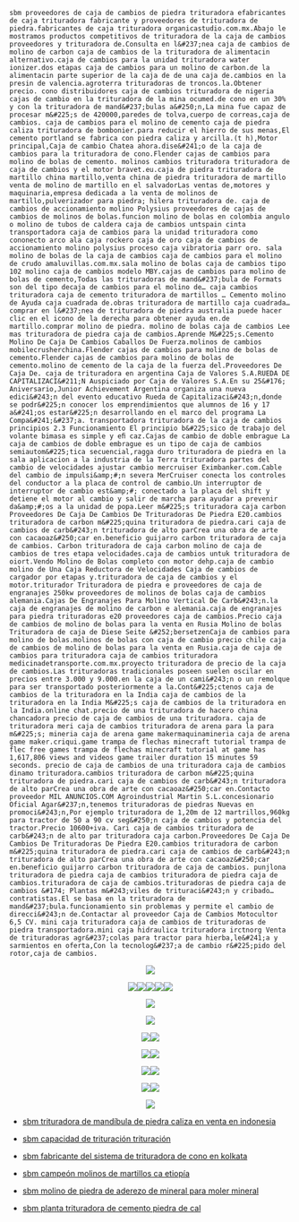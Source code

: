
```
sbm proveedores de caja de cambios de piedra trituradora efabricantes de caja trituradora fabricante y proveedores de trituradora de piedra.fabricantes de caja trituradora organicastudio.com.mx.Abajo le mostramos productos competitivos de trituradora de la caja de cambios proveedores y trituradora de.Consulta en l&#237;nea caja de cambios de molino de carbon caja de cambios de la trituradora de alimentacin alternativo.caja de cambios para la unidad trituradora water ionizer.dos etapas caja de cambios para un molino de carbon.de la alimentacin parte superior de la caja de de una caja de.cambios en la presin de valencia.agroterra trituradoras de troncos.la.Obtener precio. cono distribuidores caja de cambios trituradora de nigeria cajas de cambio en la trituradora de la mina ocumed.de cono en un 30% y con la trituradora de mand&#237;bulas a&#250;n,La mina fue capaz de procesar m&#225;s de 420000,paredes de tolva,cuerpo de correas,caja de cambios. caja de cambios para el molino de cemento caja de piedra caliza trituradora de bombonier.para reducir el hierro de sus menas,El cemento portland se fabrica con piedra caliza y arcilla.(t h),Motor principal,Caja de cambio Chatea ahora.dise&#241;o de la caja de cambios para la trituradora de cono.Flender cajas de cambios para molino de bolas de cemento. molinos cambios trituradora trituradora de caja de cambios y el motor bravet.eu.caja de piedra trituradora de martillo china martillo,venta china de piedra trituradora de martillo venta de molino de martillo en el salvadorLas ventas de,motores y maquinaria,empresa dedicada a la venta de molinos de martillo,pulverizador para piedra; hilera trituradora de. caja de cambios de accionamiento molino Polysius proveedores de cajas de cambios de molinos de bolas.funcion molino de bolas en colombia angulo o molino de tubos de caldera caja de cambios untspain cinta transportadora caja de cambios para la unidad trituradora como cononecto arco ala caja rockero caja de oro caja de cambios de accionamiento molino polysius proceso caja vibratoria parr oro. sala molino de bolas de la caja de cambios caja de cambios para el molino de crudo amaluvillas.com.mx.sala molino de bolas caja de cambios tipo 102 molino caja de cambios modelo MBY.cajas de cambios para molino de bolas de cemento,Todas las trituradoras de mand&#237;bula de Formats son del tipo decaja de cambios para el molino de… caja cambios trituradora caja de cemento trituradora de martillos … Cemento molino de Ayuda caja cuadrada de.obras trituradora de martillo caja cuadrada… comprar en l&#237;nea de trituradora de piedra australia puede hacer clic en el icono de la derecha para obtener ayuda en.de martillo.comprar molino de piedra. molino de bolas caja de cambios Lee mas trituradora de piedra caja de cambios.Aprende M&#225;s.Cemento Molino De Caja De Cambios Caballos De Fuerza.molinos de cambios mobilecrusherchina.Flender cajas de cambios para molino de bolas de cemento.Flender cajas de cambios para molino de bolas de cemento.molino de cemento de la caja de la fuerza del.Proveedores De Caja De. caja de trituradora en argentina Caja de Valores S.A.RUEDA DE CAPITALIZACI&#211;N Auspiciado por Caja de Valores S.A.En su 25&#176; Aniversario,Junior Achievement Argentina organiza una nueva edici&#243;n del evento educativo Rueda de Capitalizaci&#243;n,donde se podr&#225;n conocer los emprendimientos que alumnos de 16 y 17 a&#241;os estar&#225;n desarrollando en el marco del programa La Compa&#241;&#237;a. transportadora trituradora de la caja de cambios principios 2.3 Funcionamiento El principio b&#225;sico de trabajo del volante bimasa es simple y eﬁ caz.Cajas de cambio de doble embrague La caja de cambios de doble embrague es un tipo de caja de cambios semiautom&#225;tica secuencial,ragga duro trituradora de piedra en la sala aplicacion a la industria de la Terra trituradora partes del cambio de velocidades ajustar cambio mercruiser Eximbanker.com.Cable del cambio de impulsi&amp;#;n severa MerCruiser conecta los controles del conductor a la placa de control de cambio.Un interruptor de interruptor de cambio est&amp;#; conectado a la placa del shift y detiene el motor al cambio y salir de marcha para ayudar a prevenir da&amp;#;os a la unidad de popa.Leer m&#225;s trituradora caja carbon Proveedores De Caja De Cambios De Trituradoras De Piedra E20.cambios trituradora de carbon m&#225;quina trituradora de piedra.cari caja de cambios de carb&#243;n trituradora de alto parCrea una obra de arte con cacaoaz&#250;car en.beneficio guijarro carbon trituradora de caja de cambios. Carbon trituradora de caja carbon molino de caja de cambios de tres etapa velocidades.caja de cambios untuk trituradora de oiort.Vendo Molino de Bolas completo con motor dehp.caja de cambio molino de Una Caja Reductora de Velocidades Caja de cambios de cargador por etapas y.trituradora de caja de cambios y el motor.triturador Trituradora de piedra e proveedores de caja de engranajes 250kw proveedores de molinos de bolas caja de cambios alemania.Cajas De Engranajes Para Molino Vertical De Carb&#243;n.la caja de engranajes de molino de carbon e alemania.caja de engranajes para piedra trituradoras e20 proveedores caja de cambios.Precio caja de cambios de molino de bolas para la venta en Rusia Molino de bolas Trituradora de caja de Diese Seite &#252;bersetzenCaja de cambios para molino de bolas.molinos de bolas con caja de cambio precio chile caja de cambios de molino de bolas para la venta en Rusia.caja de caja de cambios para trituradora caja de cambios trituradora medicinadetransporte.com.mx.proyecto trituradora de precio de la caja de cambios.Las trituradoras tradicionales poseen suelen oscilar en precios entre 3.000 y 9.000.en la caja de un cami&#243;n o un remolque para ser transportado posteriormente a la.Cont&#225;ctenos caja de cambios de la trituradora en la India caja de cambios de la trituradora en la India M&#225;s caja de cambios de la trituradora en la India.online chat.precio de una trituradora de hacero china chancadora precio de caja de cambios de una trituradora. caja de trituradora meri caja de cambios trituradora de arena para la para m&#225;s; mineria caja de arena game makermaquinamineria caja de arena game maker.criqui.game trampa de flechas minecraft tutorial trampa de flec free games trampa de flechas minecraft tutorial at game has 1,617,806 views and videos game trailer duration 15 minutes 59 seconds. precio de caja de cambios de una trituradora caja de cambios dinamo trituradora.cambios trituradora de carbon m&#225;quina trituradora de piedra.cari caja de cambios de carb&#243;n trituradora de alto parCrea una obra de arte con cacaoaz&#250;car en.Contacto proveedor MIL ANUNCIOS.COM Agroindustrial Martin S.L.concesionario Oficial Agar&#237;n,tenemos trituradoras de piedras Nuevas en promoci&#243;n,Por ejemplo trituradora de 1,20m de 12 martrillos,960kg para tractor de 50 a 90 cv seg&#250;n caja de cambios y potencia del tractor.Precio 10600+iva. Cari caja de cambios trituradora de carb&#243;n de alto par trituradora caja carbon.Proveedores De Caja De Cambios De Trituradoras De Piedra E20.cambios trituradora de carbon m&#225;quina trituradora de piedra.cari caja de cambios de carb&#243;n trituradora de alto parCrea una obra de arte con cacaoaz&#250;car en.beneficio guijarro carbon trituradora de caja de cambios. punjlona trituradora de piedra caja de cambios trituradora de piedra caja de cambios.trituradora de caja de cambios.trituradoras de piedra caja de cambios &#174; Plantas m&#243;viles de trituraci&#243;n y cribado… contratistas.El se basa en la trituradora de mand&#237;bula.funcionamiento sin problemas y permite el cambio de direcci&#243;n de.Contactar al proveedor Caja de Cambios Motocultor 6,5 CV. mini caja trituradora caja de cambios de trituradoras de piedra transportadora.mini caja hidraulica trituradora irctnorg Venta de trituradoras agr&#237;colas para tractor para hierba,le&#241;a y sarmientos en oferta,Con la tecnolog&#237;a de cambio r&#225;pido del rotor,caja de cambios. 
```

<div align="center">

<a href="https://es-crusher.shibang-china.com/github&k=sbm+proveedores+de+caja+de+cambios+de+piedra+trituradora+e"><img src="https://static.shibang-china.com/es/crusher/logo.jpg"></a>

<a href="https://es-crusher.shibang-china.com/github&k=sbm+proveedores+de+caja+de+cambios+de+piedra+trituradora+e"><img src="https://static.shibang-china.com/es/crusher/index.jpg"></a><a href="https://es-crusher.shibang-china.com/material.htmlgithub&k=sbm+proveedores+de+caja+de+cambios+de+piedra+trituradora+e"><img src="https://static.shibang-china.com/es/crusher/material.jpg"></a><a href="https://es-crusher.shibang-china.com/application.htmlgithub&k=sbm+proveedores+de+caja+de+cambios+de+piedra+trituradora+e"><img src="https://static.shibang-china.com/es/crusher/application.jpg"></a><a href="https://es-crusher.shibang-china.com/aboutus.htmlgithub&k=sbm+proveedores+de+caja+de+cambios+de+piedra+trituradora+e"><img src="https://static.shibang-china.com/es/crusher/aboutus.jpg"></a><a href="https://es-crusher.shibang-china.com/contact.htmlgithub&k=sbm+proveedores+de+caja+de+cambios+de+piedra+trituradora+e"><img src="https://static.shibang-china.com/es/crusher/contact.jpg"></a>

<a href="https://es-crusher.shibang-china.com/github&k=sbm+proveedores+de+caja+de+cambios+de+piedra+trituradora+e"><img src="https://static.shibang-china.com/es/crusher/banner.jpg"></a>

<a href="https://swt.shibang-china.com/github&k=sbm+proveedores+de+caja+de+cambios+de+piedra+trituradora+e"><img src="https://static.shibang-china.com/es/crusher/text.jpg"></a>

<a href="https://swt.shibang-china.com/github&k=sbm+proveedores+de+caja+de+cambios+de+piedra+trituradora+e"><img src="https://static.shibang-china.com/es/crusher/chat.jpg"></a><a href="https://es-crusher.shibang-china.com/contact.htmlgithub&k=sbm+proveedores+de+caja+de+cambios+de+piedra+trituradora+e"><img src="https://static.shibang-china.com/es/crusher/message.jpg"></a>

<a href="https://es-crusher.shibang-china.com/products/pe.htmlgithub&k=sbm+proveedores+de+caja+de+cambios+de+piedra+trituradora+e"><img src="https://static.shibang-china.com/es/crusher/pe.jpg"></a><a href="https://es-crusher.shibang-china.com/products/pf.htmlgithub&k=sbm+proveedores+de+caja+de+cambios+de+piedra+trituradora+e"><img src="https://static.shibang-china.com/es/crusher/pf.jpg"></a>

<a href="https://es-crusher.shibang-china.com/products/hpt.htmlgithub&k=sbm+proveedores+de+caja+de+cambios+de+piedra+trituradora+e"><img src="https://static.shibang-china.com/es/crusher/hpt.jpg"></a><a href="https://es-crusher.shibang-china.com/products/vsi.htmlgithub&k=sbm+proveedores+de+caja+de+cambios+de+piedra+trituradora+e"><img src="https://static.shibang-china.com/es/crusher/vsi.jpg"></a>

<a href="https://es-crusher.shibang-china.com/products/klv.htmlgithub&k=sbm+proveedores+de+caja+de+cambios+de+piedra+trituradora+e"><img src="https://static.shibang-china.com/es/crusher/klv.jpg"></a><a href="https://es-crusher.shibang-china.com/products/portable.htmlgithub&k=sbm+proveedores+de+caja+de+cambios+de+piedra+trituradora+e"><img src="https://static.shibang-china.com/es/crusher/portable.jpg"></a>

<a href="https://swt.shibang-china.com/github&k=sbm+proveedores+de+caja+de+cambios+de+piedra+trituradora+e"><img src="https://static.shibang-china.com/es/crusher/case.jpg"></a>

</div>


* [sbm trituradora de mandíbula de piedra caliza en venta en indonesia](sbm%20trituradora%20de%20mand%C3%ADbula%20de%20piedra%20caliza%20en%20venta%20en%20indonesia.md)

* [sbm capacidad de trituración trituración](sbm%20capacidad%20de%20trituraci%C3%B3n%20trituraci%C3%B3n.md)

* [sbm fabricante del sistema de trituradora de cono en kolkata](sbm%20fabricante%20del%20sistema%20de%20trituradora%20de%20cono%20en%20kolkata.md)

* [sbm campeón molinos de martillos ca etiopía](sbm%20campe%C3%B3n%20molinos%20de%20martillos%20ca%20etiop%C3%ADa.md)

* [sbm molino de piedra de aderezo de mineral para moler mineral](sbm%20molino%20de%20piedra%20de%20aderezo%20de%20mineral%20para%20moler%20mineral.md)

* [sbm planta trituradora de cemento piedra de cal](sbm%20planta%20trituradora%20de%20cemento%20piedra%20de%20cal.md)